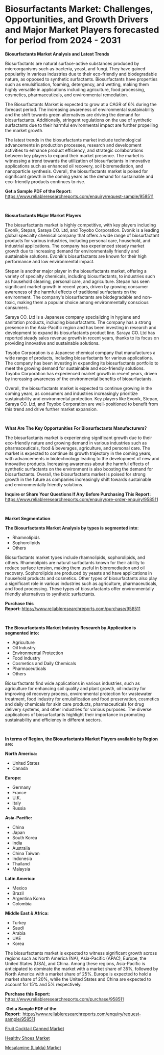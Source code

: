 <p><h1>Biosurfactants Market: Challenges, Opportunities, and Growth Drivers and Major Market Players forecasted for period from 2024 - 2031</h1></p><p><strong>Biosurfactants Market Analysis and Latest Trends</strong></p>
<p><p>Biosurfactants are natural surface-active substances produced by microorganisms such as bacteria, yeast, and fungi. They have gained popularity in various industries due to their eco-friendly and biodegradable nature, as opposed to synthetic surfactants. Biosurfactants have properties such as emulsification, foaming, detergency, and wetting, making them highly versatile in applications including agriculture, food processing, cosmetics, pharmaceuticals, and environmental remediation.</p><p>The Biosurfactants Market is expected to grow at a CAGR of 6% during the forecast period. The increasing awareness of environmental sustainability and the shift towards green alternatives are driving the demand for biosurfactants. Additionally, stringent regulations on the use of synthetic surfactants due to their harmful environmental impact are further propelling the market growth.</p><p>The latest trends in the biosurfactants market include technological advancements in production processes, research and development activities to enhance product efficiency, and strategic collaborations between key players to expand their market presence. The market is witnessing a trend towards the utilization of biosurfactants in innovative applications such as enhanced oil recovery, soil bioremediation, and nanoparticle synthesis. Overall, the biosurfactants market is poised for significant growth in the coming years as the demand for sustainable and eco-friendly products continues to rise.</p></p>
<p><strong>Get a Sample PDF of the Report:&nbsp;</strong> <a href="https://www.reliableresearchreports.com/enquiry/request-sample/958511">https://www.reliableresearchreports.com/enquiry/request-sample/958511</a></p>
<p>&nbsp;</p>
<p><strong>Biosurfactants Major Market Players</strong></p>
<p><p>The biosurfactants market is highly competitive, with key players including Evonik, Stepan, Saraya CO. Ltd, and Toyobo Corporation. Evonik is a leading global specialty chemical company that offers a wide range of biosurfactant products for various industries, including personal care, household, and industrial applications. The company has experienced steady market growth due to increasing demand for environmentally friendly and sustainable solutions. Evonik's biosurfactants are known for their high performance and low environmental impact.</p><p>Stepan is another major player in the biosurfactants market, offering a variety of specialty chemicals, including biosurfactants, to industries such as household cleaning, personal care, and agriculture. Stepan has seen significant market growth in recent years, driven by growing consumer awareness of the harmful effects of traditional surfactants on the environment. The company's biosurfactants are biodegradable and non-toxic, making them a popular choice among environmentally conscious consumers.</p><p>Saraya CO. Ltd is a Japanese company specializing in hygiene and sanitation products, including biosurfactants. The company has a strong presence in the Asia-Pacific region and has been investing in research and development to expand its biosurfactants product line. Saraya CO. Ltd has reported steady sales revenue growth in recent years, thanks to its focus on providing innovative and sustainable solutions.</p><p>Toyobo Corporation is a Japanese chemical company that manufactures a wide range of products, including biosurfactants for various applications. The company has been investing in expanding its biosurfactants portfolio to meet the growing demand for sustainable and eco-friendly solutions. Toyobo Corporation has experienced market growth in recent years, driven by increasing awareness of the environmental benefits of biosurfactants.</p><p>Overall, the biosurfactants market is expected to continue growing in the coming years, as consumers and industries increasingly prioritize sustainability and environmental protection. Key players like Evonik, Stepan, Saraya CO. Ltd, and Toyobo Corporation are well-positioned to benefit from this trend and drive further market expansion.</p></p>
<p>&nbsp;</p>
<p><strong>What Are The Key Opportunities For Biosurfactants Manufacturers?</strong></p>
<p><p>The biosurfactants market is experiencing significant growth due to their eco-friendly nature and growing demand in various industries such as pharmaceuticals, food & beverages, agriculture, and personal care. The market is expected to continue its growth trajectory in the coming years, with advancements in biotechnology leading to the development of new and innovative products. Increasing awareness about the harmful effects of synthetic surfactants on the environment is also boosting the demand for biosurfactants. Overall, the biosurfactants market is poised for strong growth in the future as companies increasingly shift towards sustainable and environmentally friendly solutions.</p></p>
<p><strong>Inquire or Share Your Questions If Any Before Purchasing This Report:</strong> <a href="https://www.reliableresearchreports.com/enquiry/pre-order-enquiry/958511">https://www.reliableresearchreports.com/enquiry/pre-order-enquiry/958511</a></p>
<p>&nbsp;</p>
<p><strong>Market Segmentation</strong></p>
<p><strong>The Biosurfactants Market Analysis by types is segmented into:</strong></p>
<p><ul><li>Rhamnolipids</li><li>Sophorolipids</li><li>Others</li></ul></p>
<p><p>Biosurfactants market types include rhamnolipids, sophorolipids, and others. Rhamnolipids are natural surfactants known for their ability to reduce surface tension, making them useful in bioremediation and oil recovery. Sophorolipids are produced by yeasts and have applications in household products and cosmetics. Other types of biosurfactants also play a significant role in various industries such as agriculture, pharmaceuticals, and food processing. These types of biosurfactants offer environmentally friendly alternatives to synthetic surfactants.</p></p>
<p><strong>Purchase this Report:&nbsp;</strong><a href="https://www.reliableresearchreports.com/purchase/958511">https://www.reliableresearchreports.com/purchase/958511</a></p>
<p>&nbsp;</p>
<p><strong>The Biosurfactants Market Industry Research by Application is segmented into:</strong></p>
<p><ul><li>Agriculture</li><li>Oil Industry</li><li>Environmental Protection</li><li>Food Industry</li><li>Cosmetics and Daily Chemicals</li><li>Pharmaceuticals</li><li>Others</li></ul></p>
<p><p>Biosurfactants find wide applications in various industries, such as agriculture for enhancing soil quality and plant growth, oil industry for improving oil recovery process, environmental protection for wastewater treatment, food industry for emulsification and food preservation, cosmetics and daily chemicals for skin care products, pharmaceuticals for drug delivery systems, and other industries for various purposes. The diverse applications of biosurfactants highlight their importance in promoting sustainability and efficiency in different sectors.</p></p>
<p>&nbsp;</p>
<p><strong>In terms of Region, the Biosurfactants Market Players available by Region are:</strong></p>
<p>
    <p> <strong> North America: </strong>
        <ul>
            <li>United States</li>
            <li>Canada</li>
        </ul>
        </p> 
    <p> <strong> Europe: </strong>
        <ul>
            <li>Germany</li>
            <li>France</li>
            <li>U.K.</li>
            <li>Italy</li>
            <li>Russia</li>
        </ul>
        </p> 
    <p> <strong> Asia-Pacific: </strong>
        <ul>
            <li>China</li>
            <li>Japan</li>
            <li>South Korea</li>
            <li>India</li>
            <li>Australia</li>
            <li>China Taiwan</li>
            <li>Indonesia</li>
            <li>Thailand</li>
            <li>Malaysia</li>
        </ul>
        </p> 
    <p> <strong> Latin America: </strong>
        <ul>
            <li>Mexico</li>
            <li>Brazil</li>
            <li>Argentina Korea</li>
            <li>Colombia</li>
        </ul>
        </p> 
    <p> <strong> Middle East & Africa: </strong>
        <ul>
            <li>Turkey</li>
            <li>Saudi</li>
            <li>Arabia</li>
            <li>UAE</li>
            <li>Korea</li>
        </ul>
    </p>
    </p>
<p><p>The biosurfactants market is expected to witness significant growth across regions such as North America (NA), Asia-Pacific (APAC), Europe, the United States (USA), and China. Among these regions, Asia-Pacific is anticipated to dominate the market with a market share of 35%, followed by North America with a market share of 25%. Europe is expected to hold a market share of 20%, while the United States and China are expected to account for 15% and 5% respectively.</p></p>
<p><strong>Purchase this Report: </strong><a href="https://www.reliableresearchreports.com/purchase/958511">https://www.reliableresearchreports.com/purchase/958511</a></p>
<p>&nbsp;<strong>Get a Sample PDF of the Report:&nbsp;&nbsp;</strong><a href="https://www.reliableresearchreports.com/enquiry/request-sample/958511">https://www.reliableresearchreports.com/enquiry/request-sample/958511</a></p>
<p><strong></strong></p>
<p><p><a href="https://view.publitas.com/reportprime-1/fruit-cocktail-canned-market-analysis-examines-its-scope-on-growth-opportunities-and-forecasted-trends-spanning-from-2024-to-2031/">Fruit Cocktail Canned Market</a></p><p><a href="https://view.publitas.com/reportprime-1/healthy-shoes-market-size-evaluating-its-market-trends-growth-and-projections-2023-2030/">Healthy Shoes Market</a></p><p><a href="https://view.publitas.com/reportprime-1/mesalamine-lialda-market-challenges-opportunities-and-growth-drivers-and-major-market-players-forecasted-for-period-from-2023-2030/">Mesalamine (Lialda) Market</a></p></p>